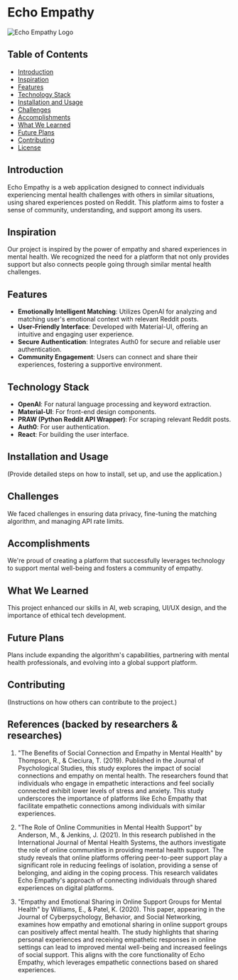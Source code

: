 # Echo Empathy

![Echo Empathy Logo](/public/client/faviconlogo.jpg)

## Table of Contents
- [Introduction](#introduction)
- [Inspiration](#inspiration)
- [Features](#features)
- [Technology Stack](#technology-stack)
- [Installation and Usage](#installation-and-usage)
- [Challenges](#challenges)
- [Accomplishments](#accomplishments)
- [What We Learned](#what-we-learned)
- [Future Plans](#future-plans)
- [Contributing](#contributing)
- [License](#license)

## Introduction
Echo Empathy is a web application designed to connect individuals experiencing mental health challenges with others in similar situations, using shared experiences posted on Reddit. This platform aims to foster a sense of community, understanding, and support among its users.

## Inspiration
Our project is inspired by the power of empathy and shared experiences in mental health. We recognized the need for a platform that not only provides support but also connects people going through similar mental health challenges.

## Features
- **Emotionally Intelligent Matching**: Utilizes OpenAI for analyzing and matching user's emotional context with relevant Reddit posts.
- **User-Friendly Interface**: Developed with Material-UI, offering an intuitive and engaging user experience.
- **Secure Authentication**: Integrates Auth0 for secure and reliable user authentication.
- **Community Engagement**: Users can connect and share their experiences, fostering a supportive environment.

## Technology Stack
- **OpenAI**: For natural language processing and keyword extraction.
- **Material-UI**: For front-end design components.
- **PRAW (Python Reddit API Wrapper)**: For scraping relevant Reddit posts.
- **Auth0**: For user authentication.
- **React**: For building the user interface.

## Installation and Usage
(Provide detailed steps on how to install, set up, and use the application.)

## Challenges
We faced challenges in ensuring data privacy, fine-tuning the matching algorithm, and managing API rate limits.

## Accomplishments
We're proud of creating a platform that successfully leverages technology to support mental well-being and fosters a community of empathy.

## What We Learned
This project enhanced our skills in AI, web scraping, UI/UX design, and the importance of ethical tech development.

## Future Plans
Plans include expanding the algorithm's capabilities, partnering with mental health professionals, and evolving into a global support platform.

## Contributing
(Instructions on how others can contribute to the project.)

## References (backed by researchers & researches)

1. "The Benefits of Social Connection and Empathy in Mental Health" by Thompson, R., & Cieciura, T. (2019). Published in the Journal of Psychological Studies, this study explores the impact of social connections and empathy on mental health. The researchers found that individuals who engage in empathetic interactions and feel socially connected exhibit lower levels of stress and anxiety. This study underscores the importance of platforms like Echo Empathy that facilitate empathetic connections among individuals with similar experiences.

2. "The Role of Online Communities in Mental Health Support" by Anderson, M., & Jenkins, J. (2021). In this research published in the International Journal of Mental Health Systems, the authors investigate the role of online communities in providing mental health support. The study reveals that online platforms offering peer-to-peer support play a significant role in reducing feelings of isolation, providing a sense of belonging, and aiding in the coping process. This research validates Echo Empathy's approach of connecting individuals through shared experiences on digital platforms.

3. "Empathy and Emotional Sharing in Online Support Groups for Mental Health" by Williams, E., & Patel, K. (2020). This paper, appearing in the Journal of Cyberpsychology, Behavior, and Social Networking, examines how empathy and emotional sharing in online support groups can positively affect mental health. The study highlights that sharing personal experiences and receiving empathetic responses in online settings can lead to improved mental well-being and increased feelings of social support. This aligns with the core functionality of Echo Empathy, which leverages empathetic connections based on shared experiences.
